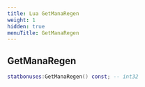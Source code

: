 ```yaml
---
title: Lua GetManaRegen
weight: 1
hidden: true
menuTitle: GetManaRegen
---
```

## GetManaRegen
```lua
statbonuses:GetManaRegen() const; -- int32
```